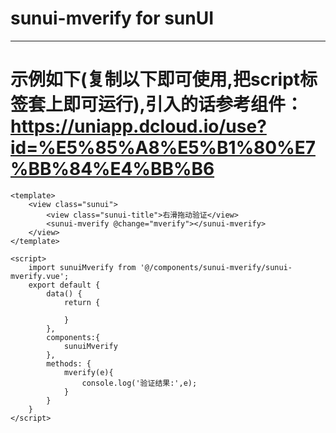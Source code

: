 # sunui-mverify for sunUI

-----------------------------------


# 示例如下(复制以下即可使用,把script标签套上即可运行),引入的话参考组件：https://uniapp.dcloud.io/use?id=%E5%85%A8%E5%B1%80%E7%BB%84%E4%BB%B6
```
<template>
	<view class="sunui">
		<view class="sunui-title">右滑拖动验证</view>
		<sunui-mverify @change="mverify"></sunui-mverify>
	</view>
</template>

<script>
	import sunuiMverify from '@/components/sunui-mverify/sunui-mverify.vue';
	export default {
		data() {
			return {
				
			}
		},
		components:{
			sunuiMverify
		},
		methods: {
			mverify(e){
				console.log('验证结果:',e);
			}
		}
	}
</script>

```